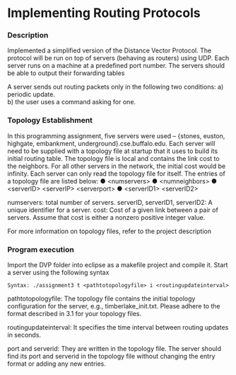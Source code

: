 Implementing Routing Protocols
=================================

### Description

Implemented a simplified version of the Distance Vector Protocol. The protocol will be run on top of servers (behaving as routers) using UDP. Each server runs on a machine at a predefined port number. The servers should be able to output their forwarding tables												
																																						
A server sends out routing packets only in the following two conditions: 
a) periodic update.																																			
b) the user uses a command asking for one.																														

### Topology Establishment

In this programming assignment, five servers were used – {stones, euston, highgate, embankment, underground}.cse.buffalo.edu. Each server will need to be supplied with a topology file at startup that it uses to build its initial routing table. The topology file is local and contains the link cost to the neighbors. For all other servers in the network, the initial cost would be infinity. Each server can only read the topology file for itself. The entries of a topology file are listed below:
● <num­servers>
● <num­neighbors>
● <server­ID> <server­IP> <server­port>
● <server­ID1> <server­ID2> <cost>

num­servers: total number of servers.
server­ID, server­ID1, server­ID2: A unique identifier for a server.
cost: Cost of a given link between a pair of servers. Assume that cost is either a non­zero positive integer value.

For more information on topology files, refer to the project description

### Program execution

Import the DVP folder into eclipse as a makefile project and compile it. Start a server using the following syntax

	Syntax: ./assignment3 ­t <path­to­topology­file> ­i <routing­update­interval>

path­to­topology­file: The topology file contains the initial topology
configuration for the server, e.g., timberlake_init.txt. Please adhere to the
format described in 3.1 for your topology files.

routing­update­interval: It specifies the time interval between routing updates
in seconds.

port and server­id: They are written in the topology file. The server should find
its port and server­id in the topology file without changing the entry format or
adding any new entries.